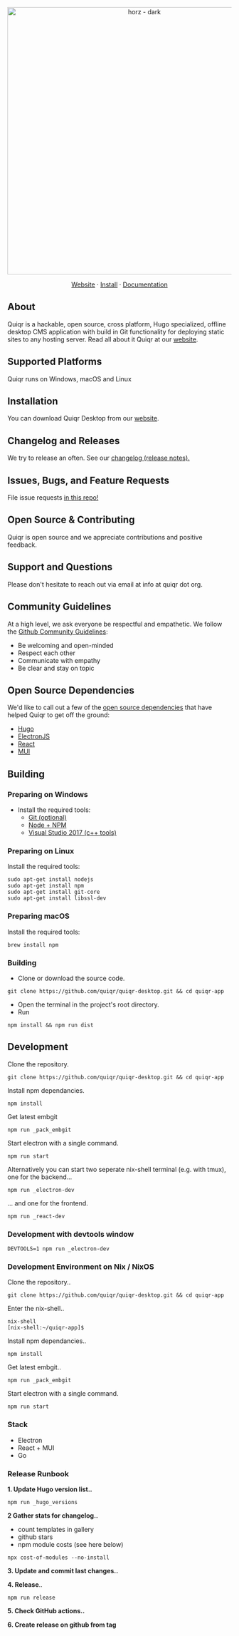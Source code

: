 <p align="center">
    <a href="https://quiqr.org">
    <img width="600" alt="horz - dark" src="https://raw.githubusercontent.com/quiqr/quiqr.org/main/static/images/logo/logo-nav.svg">
    </a>
</p>

<p align="center">
  <a href="https://quiqr.org">Website</a>
  ·
  <a href="https://book.quiqr.org/docs/10-getting-started/01.installation/">Install</a>
  ·
  <a href="https://book.quiqr.org">Documentation</a>
</p>

## About

Quiqr is a hackable, open source, cross platform, Hugo specialized, offline
desktop CMS application with build in Git functionality for deploying static
sites to any hosting server. Read all about it Quiqr at our [website](<https://quiqr.org>).


## Supported Platforms

Quiqr runs on Windows, macOS and Linux

## Installation

You can download Quiqr Desktop from our [website](<https://quiqr.org>).

## Changelog and Releases

We try to release an often. See our [changelog (release notes).](https://github.com/quiqr/quiqr-desktop/blob/main/CHANGELOG.md)

## Issues, Bugs, and Feature Requests

File issue requests [in this repo!](https://github.com/quiqr/quiqr-desktop/issues/new/choose)

<!--We kindly ask that you please use our issue templates to make the issues easier to track for our team.-->

## Open Source & Contributing

Quiqr is open source and we appreciate contributions and positive feedback.

## Support and Questions

<!--

1. See our [docs](https://docs.warp.dev/help/known-issues) for a walkthrough of the features within our app.
2. Join our [Discord](https://discord.gg/warpdotdev) to chat with other users and get immediate help with members of the Warp team.

-->

Please don't hesitate to reach out via email at info at quiqr dot org.

## Community Guidelines

At a high level, we ask everyone be respectful and empathetic. We follow the
[Github Community Guidelines](https://docs.github.com/en/github/site-policy/github-community-guidelines):

* Be welcoming and open-minded
* Respect each other
* Communicate with empathy
* Be clear and stay on topic

## Open Source Dependencies

We'd like to call out a few of the [open source
dependencies](https://github.com/quiqr/quiqr-desktop/blob/main/ThirdPartyNotices.txt)
that have helped Quiqr to get off the ground:

* [Hugo](https://gohugo.io/)
* [ElectronJS](https://www.electronjs.org/)
* [React](https://reactjs.org/)
* [MUI](https://mui.com/)


## Building

###  Preparing on Windows

* Install the required tools:
  * [Git (optional)](https://nodejs.org/en/download/)
  * [Node + NPM](https://nodejs.org/en/download/)
  * [Visual Studio 2017 (c++ tools)](//docs.microsoft.com/pt-br/visualstudio/)

###  Preparing on Linux

Install the required tools:

```
sudo apt-get install nodejs
sudo apt-get install npm
sudo apt-get install git-core
sudo apt-get install libssl-dev
```

### Preparing macOS

Install the required tools:

```
brew install npm
```

### Building

* Clone or download the source code.

```
git clone https://github.com/quiqr/quiqr-desktop.git && cd quiqr-app
```

* Open the terminal in the project's root directory.
* Run

```
npm install && npm run dist
```

## Development

Clone the repository.

```
git clone https://github.com/quiqr/quiqr-desktop.git && cd quiqr-app
```

Install npm dependancies.

```
npm install
```

Get latest embgit

```
npm run _pack_embgit
```

Start electron with a single command.

```
npm run start
```

Alternatively you can start two seperate nix-shell terminal (e.g. with tmux),
one for the backend...

```
npm run _electron-dev
```

... and one for the frontend.

```
npm run _react-dev
```

### Development with devtools window

```
DEVTOOLS=1 npm run _electron-dev
```

### Development Environment on Nix / NixOS

Clone the repository..

```
git clone https://github.com/quiqr/quiqr-desktop.git && cd quiqr-app
```

Enter the nix-shell..

```
nix-shell
[nix-shell:~/quiqr-app]$
```

Install npm dependancies..

```
npm install
```

Get latest embgit..

```
npm run _pack_embgit
```

Start electron with a single command.

```
npm run start
```

### Stack

* Electron
* React + MUI
* Go

### Release Runbook

**1. Update Hugo version list..**

```
npm run _hugo_versions
```

**2 Gather stats for changelog..**

- count templates in gallery
- github stars
- npm module costs (see here below)

```
npx cost-of-modules --no-install
```

**3. Update and commit last changes..**

**4. Release**..

```
npm run release
```

**5. Check GitHub actions..**

**6. Create release on github from tag**
